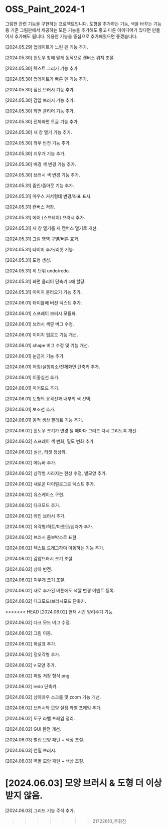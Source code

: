 # OSS_Paint_2024-1

그림판 관련 기능을 구현하는 프로젝트입니다. 도형을 추가하는 기능, 색을 바꾸는 기능 등 기존 그림판에서 제공하는 모든 기능을 추가해도 좋고 다른 아이디어가 있다면 만들어서 추가해도 됩니다. 유용한 기능을 중심으로 추가해줬으면 좋겠습니다.

[2024.05.29] 업데이트가 느린 펜 기능 추가.

[2024.05.30] 윈도우 창에 맞게 동적으로 캔버스 위치 조절.

[2024.05.30] 텍스트 그리기 기능 추가

[2024.05.30] 업데이트가 빠른 펜 기능 추가.

[2024.05.30] 점선 브러시 기능 추가.

[2024.05.30] 감압 브러시 기능 추가.

[2024.05.30] 화면 클리어 기능 추가.

[2024.05.30] 전체화면 토글 기능 추가.

[2024.05.30] 새 창 열기 기능 추가.

[2024.05.30] 좌우 반전 기능 추가.

[2024.05.30] 지우개 기능 추가.

[2024.05.30] 배경 색 변경 기능 추가.

[2024.05.30] 브러시 색 변경 기능 추가.

[2024.05.31] 줌인/줌아웃 기능 추가.

[2024.05.31] 마우스 커서형태 변경/좌표 표시.

[2024.05.31] 캔버스 저장.

[2024.05.31] 에어 (스프레이) 브러시 추가.

[2024.05.31] 새 창 열기를 새 캔버스 열기로 개선.

[2024.05.31] 그림 영역 구별/버튼 효과.

[2024.05.31] 타이머 추가/리셋 기능.

[2024.05.31] 도형 생성.

[2024.05.31] 획 단위 undo/redo.

[2024.05.31] 화면 클리어 단축키 c에 할당.

[2024.05.31] 이미지 불러오기 기능 추가.

[2024.06.01] 타이틀에 버전 텍스트 추가.

[2024.06.01] 스프레이 브러시 모듈화.

[2024.06.01] 브러시 색깔 버그 수정.

[2024.06.01] 이미지 업로드 기능 개선.

[2024.06.01] shape 버그 수정 및 기능 개선.

[2024.06.01] 눈금자 기능 추가.

[2024.06.01] 저장/실행취소/전체화면 단축키 추가.

[2024.06.01] 이중실선 추가.

[2024.06.01] 마커모드 추가.

[2024.06.01] 도형의 윤곽선과 내부의 색 선택.

[2024.06.01] 보조선 추가.

[2024.06.01] 동적 생상 팔레트 기능 추가.

[2024.06.02] 윈도우 크기가 변경 될 때마다 그리드 다시 그리도록 개선.

[2024.06.02] 스프레이 색 변화, 밀도 변화 추가.

[2024.06.02] 실선, 리셋 정상화.

[2024.06.02] 메뉴바 추가.

[2024.06.02] 삼각형 사라지는 현상 수정, 별모양 추가.

[2024.06.02] 새로운 다이얼로그로 텍스트 추가.

[2024.06.02] 유스케이스 구현.

[2024.06.02] 다크모드 추가.

[2024.06.02] 라인 브러시 추가.

[2024.06.02] 육각형/하트/마름모/십자가 추가.

[2024.06.02] 브러시 콤보박스로 표현.

[2024.06.02] 텍스트 드래그하여 이동하는 기능 추가.

[2024.06.02] 감압브러시 크기 조절.

[2024.06.02] 상하 반전.

[2024.06.02] 지우개 크기 조절.

[2024.06.02] 새로 추가된 버튼에도 색깔 변경 이벤트 등록.

[2024.06.02] 다크모드/브러시모드 단축키.

<<<<<<< HEAD
[2024.06.02] 현재 시간 알려주기 기능.

[2024.06.02] 다크 모드 버그 수정.

[2024.06.02] 그림 이동.

[2024.06.02] 화살표 추가.

[2024.06.02] 정오각형 추가.

[2024.06.02] v 모양 추가.

[2024.06.02] 파일 저장 형식 png.

[2024.06.02] redo 단축키.

[2024.06.02] 상하좌우 스크롤 및 zoom 기능 개선.

[2024.06.02] 브러시와 모양 설정 라벨 프레임 추가.

[2024.06.02] 도구 라벨 프레임 정리.

[2024.06.02] GUI 완전 개선.

[2024.06.03] 벌집 모양 패턴 + 색상 조절.

[2024.06.03] 연필 브러시.

[2024.06.03] 벽돌 모양 패턴 + 색상 조절.

[2024.06.03] 모양 브러시 & 도형 더 이상 받지 않음.
=======
[2024.06.03] 그리드 기능 주석 추가.
>>>>>>> 21722610_주휘진
